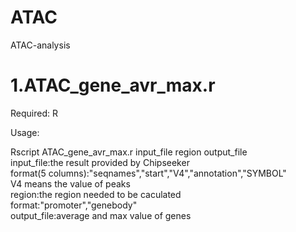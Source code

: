 # ATAC
ATAC-analysis

1.ATAC_gene_avr_max.r
==
Required:
	R

Usage:

Rscript ATAC_gene_avr_max.r input_file region output_file    
	input_file:the result provided by Chipseeker  
		format(5 columns):"seqnames","start","V4","annotation","SYMBOL"  
		V4 means the value of peaks  
	region:the region needed to be caculated  
		format:"promoter","genebody"  
	output_file:average and max value of genes  

